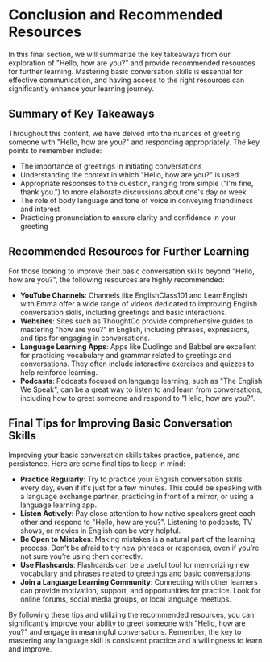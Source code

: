 # Conclusion and Recommended Resources
In this final section, we will summarize the key takeaways from our exploration of "Hello, how are you?" and provide recommended resources for further learning. Mastering basic conversation skills is essential for effective communication, and having access to the right resources can significantly enhance your learning journey.

## Summary of Key Takeaways
Throughout this content, we have delved into the nuances of greeting someone with "Hello, how are you?" and responding appropriately. The key points to remember include:
- The importance of greetings in initiating conversations
- Understanding the context in which "Hello, how are you?" is used
- Appropriate responses to the question, ranging from simple ("I'm fine, thank you.") to more elaborate discussions about one's day or week
- The role of body language and tone of voice in conveying friendliness and interest
- Practicing pronunciation to ensure clarity and confidence in your greeting

## Recommended Resources for Further Learning
For those looking to improve their basic conversation skills beyond "Hello, how are you?", the following resources are highly recommended:
- **YouTube Channels**: Channels like EnglishClass101 and LearnEnglish with Emma offer a wide range of videos dedicated to improving English conversation skills, including greetings and basic interactions.
- **Websites**: Sites such as ThoughtCo provide comprehensive guides to mastering "how are you?" in English, including phrases, expressions, and tips for engaging in conversations.
- **Language Learning Apps**: Apps like Duolingo and Babbel are excellent for practicing vocabulary and grammar related to greetings and conversations. They often include interactive exercises and quizzes to help reinforce learning.
- **Podcasts**: Podcasts focused on language learning, such as "The English We Speak", can be a great way to listen to and learn from conversations, including how to greet someone and respond to "Hello, how are you?".

## Final Tips for Improving Basic Conversation Skills
Improving your basic conversation skills takes practice, patience, and persistence. Here are some final tips to keep in mind:
- **Practice Regularly**: Try to practice your English conversation skills every day, even if it's just for a few minutes. This could be speaking with a language exchange partner, practicing in front of a mirror, or using a language learning app.
- **Listen Actively**: Pay close attention to how native speakers greet each other and respond to "Hello, how are you?". Listening to podcasts, TV shows, or movies in English can be very helpful.
- **Be Open to Mistakes**: Making mistakes is a natural part of the learning process. Don’t be afraid to try new phrases or responses, even if you’re not sure you’re using them correctly.
- **Use Flashcards**: Flashcards can be a useful tool for memorizing new vocabulary and phrases related to greetings and basic conversations.
- **Join a Language Learning Community**: Connecting with other learners can provide motivation, support, and opportunities for practice. Look for online forums, social media groups, or local language meetups.

By following these tips and utilizing the recommended resources, you can significantly improve your ability to greet someone with "Hello, how are you?" and engage in meaningful conversations. Remember, the key to mastering any language skill is consistent practice and a willingness to learn and improve.